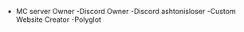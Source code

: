 - MC server Owner
-Discord Owner
-Discord ashtonisloser
-Custom Website Creator
-Polyglot

  
<!---
NeoAshTech/NeoAshTech is a ✨ special ✨ repository because its `README.md` (this file) appears on your GitHub profile.
You can click the Preview link to take a look at your changes.
--->
